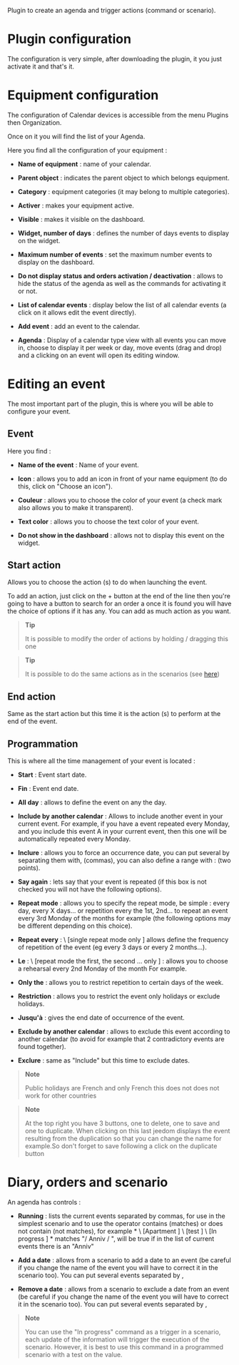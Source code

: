 Plugin to create an agenda and trigger actions
(command or scenario).

Plugin configuration
=======================

The configuration is very simple, after downloading the plugin, it
you just activate it and that&#39;s it.

Equipment configuration
=============================

The configuration of Calendar devices is accessible from the menu
Plugins then Organization.

Once on it you will find the list of your Agenda.

Here you find all the configuration of your equipment :

-   **Name of equipment** : name of your calendar.

-   **Parent object** : indicates the parent object to which
    belongs equipment.

-   **Category** : equipment categories (it may belong to
    multiple categories).

-   **Activer** : makes your equipment active.

-   **Visible** : makes it visible on the dashboard.

-   **Widget, number of days** : defines the number of days
    events to display on the widget.

-   **Maximum number of events** : set the maximum number
    events to display on the dashboard.

-   **Do not display status and orders
    activation / deactivation** : allows to hide the status of
    the agenda as well as the commands for activating it or not.

-   **List of calendar events** : display below the
    list of all calendar events (a click on it allows
    edit the event directly).

-   **Add event** : add an event to the calendar.

-   **Agenda** : Display of a calendar type view with all
    events you can move in, choose to display it
    per week or day, move events (drag and drop) and a
    clicking on an event will open its editing window.

Editing an event
======================

The most important part of the plugin, this is where you will be able to
configure your event.

Event
---------

Here you find :

-   **Name of the event** : Name of your event.

-   **Icon** : allows you to add an icon in front of your name
    equipment (to do this, click on "Choose an icon").

-   **Couleur** : allows you to choose the color of your event (a
    check mark also allows you to make it transparent).

-   **Text color** : allows you to choose the text color of
    your event.

-   **Do not show in the dashboard** : allows not to display
    this event on the widget.

Start action
---------------

Allows you to choose the action (s) to do when launching
the event.

To add an action, just click on the + button at the end of
the line then you're going to have a button to search for an order a
once it is found you will have the choice of options if it has any. You
can add as much action as you want.

> **Tip**
>
> It is possible to modify the order of actions by holding / dragging
> this one


> **Tip**
>
>It is possible to do the same actions as in the scenarios (see [here](https://jeedom.github.io/core/fr_FR/scenario))

End action
-------------

Same as the start action but this time it is the action (s) to
perform at the end of the event.

Programmation
-------------

This is where all the time management of your event is located :

-   **Start** : Event start date.

-   **Fin** : Event end date.

-   **All day** : allows to define the event on any
    the day.

-   **Include by another calendar** : Allows to include another
    event in your current event. For example, if you have a
    event repeated every Monday, and you include this
    event A in your current event, then this one will be
    automatically repeated every Monday.

-   **Inclure** : allows you to force an occurrence date, you can
    put several by separating them with, (commas), you can
    also define a range with : (two points).

-   **Say again** : lets say that your event is repeated (if this
    box is not checked you will not have the following options).

-   **Repeat mode** : allows you to specify the repeat mode,
    be simple : every day, every X days… or repetition every
    the 1st, 2nd… to repeat an event every 3rd Monday of the
    months for example (the following options may be different
    depending on this choice).

-   **Repeat every** : \ [single repeat mode only \] allows
    define the frequency of repetition of the event (eg every 3
    days or every 2 months…).

-   **Le** : \ [repeat mode the first, the second ... only \] :
    allows you to choose a rehearsal every 2nd Monday of the month
    For example.

-   **Only the** : allows you to restrict repetition to certain
    days of the week.

-   **Restriction** : allows you to restrict the event only
    holidays or exclude holidays.

-   **Jusqu'à** : gives the end date of occurrence of the event.

-   **Exclude by another calendar** : allows to exclude this
    event according to another calendar (to avoid for example that
    2 contradictory events are found together).

-   **Exclure** : same as "Include" but this time to exclude
    dates.

> **Note**
>
> Public holidays are French and only French this does not
> does not work for other countries

> **Note**
>
> At the top right you have 3 buttons, one to delete, one to
> save and one to duplicate. When clicking on this last jeedom
> displays the event resulting from the duplication so that you
> can change the name for example.So don't forget to
> save following a click on the duplicate button

Diary, orders and scenario
=============================

An agenda has controls :

-   **Running** : lists the current events separated by
    commas, for use in the simplest scenario and
    to use the operator contains (matches) or does not contain (not
    matches), for example * \ [Apartment \] \ [test \] \ [In progress \] * matches
    "/ Anniv / ", will be true if in the list of current events there is
    an "Anniv"

- **Add a date** : allows from a scenario to add a date to an event (be careful if you change the name of the event you will have to correct it in the scenario too). You can put several events separated by ,

- **Remove a date** : allows from a scenario to exclude a date from an event (be careful if you change the name of the event you will have to correct it in the scenario too). You can put several events separated by ,

> **Note**
>
> You can use the "In progress" command as a trigger
> in a scenario, each update of the information will trigger
> the execution of the scenario. However, it is best to use this
> command in a programmed scenario with a test on the value.

